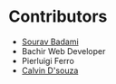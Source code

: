 # Contributors

- [Sourav Badami]( https://github.com/souravbadami)
- Bachir Web Developer
- Pierluigi Ferro
- [Calvin D'souza](https://github.com/kalzen15)
